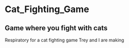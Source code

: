 # Cat_Fighting_Game
## Game where you fight with cats 
Respiratory for a cat fighting game Trey and I are making 
